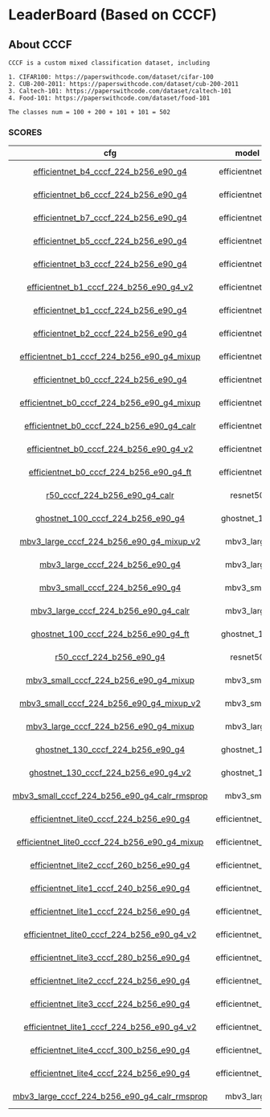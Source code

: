 
# LeaderBoard (Based on CCCF)

## About CCCF

    CCCF is a custom mixed classification dataset, including

    1. CIFAR100: https://paperswithcode.com/dataset/cifar-100
    2. CUB-200-2011: https://paperswithcode.com/dataset/cub-200-2011
    3. Caltech-101: https://paperswithcode.com/dataset/caltech-101
    4. Food-101: https://paperswithcode.com/dataset/food-101

    The classes num = 100 + 200 + 101 + 101 = 502

### SCORES

| cfg |    model   |   top1/top5   |       loss       | optimizer | lr-scheduler | epoch | pretrained |
|:---:|:----------:|:-------------:|:----------------:|:---------:|:------------:|:-----:|:-----:|
|  [efficientnet_b4_cccf_224_b256_e90_g4](../configs/cccf/efficientnet_b4_cccf_224_b256_e90_g4.yaml)   |  efficientnet_b4  | 85.587 / 97.134 | CrossEntropyLoss |    SGD    |  MultiStepLR |   90  |   True  |
|  [efficientnet_b6_cccf_224_b256_e90_g4](../configs/cccf/efficientnet_b6_cccf_224_b256_e90_g4.yaml)   |  efficientnet_b6  | 85.133 / 96.788 | CrossEntropyLoss |    SGD    |  MultiStepLR |   90  |   True  |
|  [efficientnet_b7_cccf_224_b256_e90_g4](../configs/cccf/efficientnet_b7_cccf_224_b256_e90_g4.yaml)   |  efficientnet_b7  | 85.122 / 96.791 | CrossEntropyLoss |    SGD    |  MultiStepLR |   90  |   True  |
|  [efficientnet_b5_cccf_224_b256_e90_g4](../configs/cccf/efficientnet_b5_cccf_224_b256_e90_g4.yaml)   |  efficientnet_b5  | 84.848 / 96.713 | CrossEntropyLoss |    SGD    |  MultiStepLR |   90  |   True  |
|  [efficientnet_b3_cccf_224_b256_e90_g4](../configs/cccf/efficientnet_b3_cccf_224_b256_e90_g4.yaml)   |  efficientnet_b3  | 84.392 / 96.678 | CrossEntropyLoss |    SGD    |  MultiStepLR |   90  |   True  |
|  [efficientnet_b1_cccf_224_b256_e90_g4_v2](../configs/cccf/efficientnet_b1_cccf_224_b256_e90_g4_v2.yaml)   |  efficientnet_b1  | 83.749 / 96.524 | LabelSmoothing |    SGD    |  MultiStepLR |   90  |   True  |
|  [efficientnet_b1_cccf_224_b256_e90_g4](../configs/cccf/efficientnet_b1_cccf_224_b256_e90_g4.yaml)   |  efficientnet_b1  | 83.523 / 96.300 | CrossEntropyLoss |    SGD    |  MultiStepLR |   90  |   True  |
|  [efficientnet_b2_cccf_224_b256_e90_g4](../configs/cccf/efficientnet_b2_cccf_224_b256_e90_g4.yaml)   |  efficientnet_b2  | 83.478 / 96.323 | CrossEntropyLoss |    SGD    |  MultiStepLR |   90  |   True  |
|  [efficientnet_b1_cccf_224_b256_e90_g4_mixup](../configs/cccf/efficientnet_b1_cccf_224_b256_e90_g4_mixup.yaml)   |  efficientnet_b1  | 83.326 / 96.363 | CrossEntropyLoss |    SGD    |  MultiStepLR |   90  |   True  |
|  [efficientnet_b0_cccf_224_b256_e90_g4](../configs/cccf/efficientnet_b0_cccf_224_b256_e90_g4.yaml)   |  efficientnet_b0  | 82.034 / 96.010 | CrossEntropyLoss |    SGD    |  MultiStepLR |   90  |   True  |
|  [efficientnet_b0_cccf_224_b256_e90_g4_mixup](../configs/cccf/efficientnet_b0_cccf_224_b256_e90_g4_mixup.yaml)   |  efficientnet_b0  | 81.987 / 95.912 | CrossEntropyLoss |    SGD    |  MultiStepLR |   90  |   True  |
|  [efficientnet_b0_cccf_224_b256_e90_g4_calr](../configs/cccf/efficientnet_b0_cccf_224_b256_e90_g4_calr.yaml)   |  efficientnet_b0  | 81.938 / 95.865 | CrossEntropyLoss |    SGD    |  CosineAnnealingLR |   90  |   True  |
|  [efficientnet_b0_cccf_224_b256_e90_g4_v2](../configs/cccf/efficientnet_b0_cccf_224_b256_e90_g4_v2.yaml)   |  efficientnet_b0  | 81.599 / 95.710 | LabelSmoothing |    SGD    |  MultiStepLR |   90  |   True  |
|  [efficientnet_b0_cccf_224_b256_e90_g4_ft](../configs/cccf/efficientnet_b0_cccf_224_b256_e90_g4_ft.yaml)   |  efficientnet_b0  | 81.403 / 95.914 | CrossEntropyLoss |    SGD    |  CosineAnnealingLR |   90  |   True  |
|  [r50_cccf_224_b256_e90_g4_calr](../configs/cccf/r50_cccf_224_b256_e90_g4_calr.yaml)   |  resnet50  | 80.101 / 95.979 | CrossEntropyLoss |    SGD    |  CosineAnnealingLR |   90  |   True  |
|  [ghostnet_100_cccf_224_b256_e90_g4](../configs/cccf/ghostnet_100_cccf_224_b256_e90_g4.yaml)   | ghostnet_100 | 79.801 / 95.00 | CrossEntropyLoss |    SGD    |  MultiStepLR |   90  |   True  |
|  [mbv3_large_cccf_224_b256_e90_g4_mixup_v2](../configs/cccf/mbv3_large_cccf_224_b256_e90_g4_mixup_v2.yaml)   | mbv3_large | 79.598 / 94.864 | CrossEntropyLoss |    SGD    |  MultiStepLR |   90  |   True  |
|  [mbv3_large_cccf_224_b256_e90_g4](../configs/cccf/mbv3_large_cccf_224_b256_e90_g4.yaml)   | mbv3_large | 79.56 / 94.90 | CrossEntropyLoss |    SGD    |  MultiStepLR |   90  |   True  |
|  [mbv3_small_cccf_224_b256_e90_g4](../configs/cccf/mbv3_small_cccf_224_b256_e90_g4.yaml)   | mbv3_small | 79.458 / 94.963 | CrossEntropyLoss |    SGD    |  MultiStepLR |   90  |   True  |
|  [mbv3_large_cccf_224_b256_e90_g4_calr](../configs/cccf/mbv3_large_cccf_224_b256_e90_g4_calr.yaml)   | mbv3_large | 79.254 / 94.542 | CrossEntropyLoss |    SGD    |  CosineAnnealingLR |   90  |   True  |
|  [ghostnet_100_cccf_224_b256_e90_g4_ft](../configs/cccf/ghostnet_100_cccf_224_b256_e90_g4_ft.yaml)   | ghostnet_100 | 78.373 / 94.813 | CrossEntropyLoss |    SGD    |  MultiStepLR |   90  |   True  |
|  [r50_cccf_224_b256_e90_g4](../configs/cccf/r50_cccf_224_b256_e90_g4.yaml)   |  resnet50  | 77.11 / 93.93 | CrossEntropyLoss |    SGD    |  MultiStepLR |   90  |   True  |
|  [mbv3_small_cccf_224_b256_e90_g4_mixup](../configs/cccf/mbv3_small_cccf_224_b256_e90_g4_mixup.yaml)   | mbv3_small | 74.808 / 92.866 | CrossEntropyLoss |    SGD    |  MultiStepLR |   90  |   True  |
|  [mbv3_small_cccf_224_b256_e90_g4_mixup_v2](../configs/cccf/mbv3_small_cccf_224_b256_e90_g4_mixup_v2.yaml)   | mbv3_small | 74.792 / 92.765 | CrossEntropyLoss |    SGD    |  MultiStepLR |   90  |   True  |
|  [mbv3_large_cccf_224_b256_e90_g4_mixup](../configs/cccf/mbv3_large_cccf_224_b256_e90_g4_mixup.yaml)   | mbv3_large | 73.462 / 92.022 | CrossEntropyLoss |    SGD    |  MultiStepLR |   90  |   True  |
|  [ghostnet_130_cccf_224_b256_e90_g4](../configs/cccf/ghostnet_130_cccf_224_b256_e90_g4.yaml)   |  ghostnet_130  | 72.151 / 91.706 | CrossEntropyLoss |    SGD    |  MultiStepLR |   90  |   False  |
|  [ghostnet_130_cccf_224_b256_e90_g4_v2](../configs/cccf/ghostnet_130_cccf_224_b256_e90_g4_v2.yaml)   |  ghostnet_130  | 70.089 / 90.507 | CrossEntropyLoss |    SGD    |  MultiStepLR |   90  |   False  |
|  [mbv3_small_cccf_224_b256_e90_g4_calr_rmsprop](../configs/cccf/mbv3_small_cccf_224_b256_e90_g4_calr_rmsprop.yaml)   |  mbv3_small  | 69.081 / 89.949 | CrossEntropyLoss |    RMSProp    |  CosineAnnealingLR |   90  |   True  |
|  [efficientnet_lite0_cccf_224_b256_e90_g4](../configs/cccf/efficientnet_lite0_cccf_224_b256_e90_g4.yaml)   |  efficientnet_lite0  | 68.230 / 89.423 | CrossEntropyLoss |    SGD    |  MultiStepLR |   90  |   False  |
|  [efficientnet_lite0_cccf_224_b256_e90_g4_mixup](../configs/cccf/efficientnet_lite0_cccf_224_b256_e90_g4_mixup.yaml)   |  efficientnet_lite0  | 67.749 / 89.140 | CrossEntropyLoss |    SGD    |  MultiStepLR |   90  |   False  |
|  [efficientnet_lite2_cccf_260_b256_e90_g4](../configs/cccf/efficientnet_lite2_cccf_260_b256_e90_g4.yaml)   |  efficientnet_lite2  | 66.999 / 88.597 | CrossEntropyLoss |    SGD    |  MultiStepLR |   90  |   False  |
|  [efficientnet_lite1_cccf_240_b256_e90_g4](../configs/cccf/efficientnet_lite1_cccf_240_b256_e90_g4.yaml)   |  efficientnet_lite1  | 66.755 / 88.228 | CrossEntropyLoss |    SGD    |  MultiStepLR |   90  |   False  |
|  [efficientnet_lite1_cccf_224_b256_e90_g4](../configs/cccf/efficientnet_lite1_cccf_224_b256_e90_g4.yaml)   |  efficientnet_lite1  | 66.272 / 88.207 | CrossEntropyLoss |    SGD    |  MultiStepLR |   90  |   False  |
|  [efficientnet_lite0_cccf_224_b256_e90_g4_v2](../configs/cccf/efficientnet_lite0_cccf_224_b256_e90_g4_v2.yaml)   |  efficientnet_lite0  | 66.400 / 88.326 | CrossEntropyLoss |    SGD    |  MultiStepLR |   90  |   False  |
|  [efficientnet_lite3_cccf_280_b256_e90_g4](../configs/cccf/efficientnet_lite3_cccf_280_b256_e90_g4.yaml)   |  efficientnet_lite3  | 66.108 / 87.999 | CrossEntropyLoss |    SGD    |  MultiStepLR |   90  |   False  |
|  [efficientnet_lite2_cccf_224_b256_e90_g4](../configs/cccf/efficientnet_lite2_cccf_224_b256_e90_g4.yaml)   |  efficientnet_lite2  | 65.676 / 87.948 | CrossEntropyLoss |    SGD    |  MultiStepLR |   90  |   False  |
|  [efficientnet_lite3_cccf_224_b256_e90_g4](../configs/cccf/efficientnet_lite3_cccf_224_b256_e90_g4.yaml)   |  efficientnet_lite3  | 65.182 / 87.679 | CrossEntropyLoss |    SGD    |  MultiStepLR |   90  |   False  |
|  [efficientnet_lite1_cccf_224_b256_e90_g4_v2](../configs/cccf/efficientnet_lite1_cccf_224_b256_e90_g4_v2.yaml)   |  efficientnet_lite1  | 64.469 / 87.092 | CrossEntropyLoss |    SGD    |  MultiStepLR |   90  |   False  |
|  [efficientnet_lite4_cccf_300_b256_e90_g4](../configs/cccf/efficientnet_lite4_cccf_300_b256_e90_g4.yaml)   |  efficientnet_lite4  | 62.422 / 85.358 | CrossEntropyLoss |    SGD    |  MultiStepLR |   90  |   False  |
|  [efficientnet_lite4_cccf_224_b256_e90_g4](../configs/cccf/efficientnet_lite4_cccf_224_b256_e90_g4.yaml)   |  efficientnet_lite4  | 62.062 / 85.346 | CrossEntropyLoss |    SGD    |  MultiStepLR |   90  |   False  |
|  [mbv3_large_cccf_224_b256_e90_g4_calr_rmsprop](../configs/cccf/mbv3_large_cccf_224_b256_e90_g4_calr_rmsprop.yaml)   |  mbv3_large  | 61.297 / 85.187 | CrossEntropyLoss |    RMSProp    |  CosineAnnealingLR |   90  |   True  |
